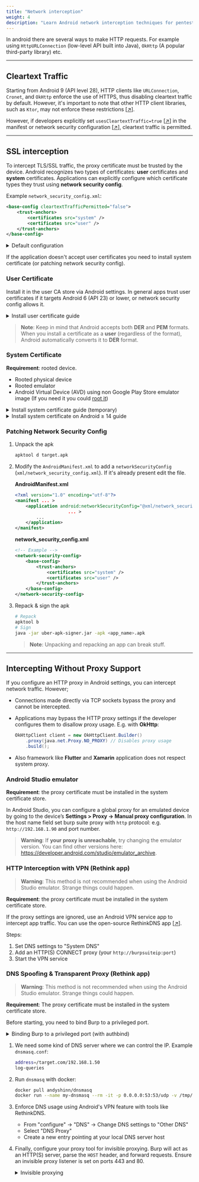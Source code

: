 ```yaml
---
title: "Network interception"
weight: 4
description: "Learn Android network interception techniques for pentesting. Covers cleartext traffic, SSL interception, certificate handling, and bypassing restrictions with VPNs and transparent proxies."
---
```


In android there are several ways to make HTTP requests. For example using `HttpURLConnection` (low-level API built into Java), `OkHttp` (A popular third-party library) etc.

---

## Cleartext Traffic

Starting from Android 9 (API level 28), HTTP clients like `URLConnection`, `Cronet`, and `OkHttp` enforce the use of HTTPS, thus disabling cleartext traffic by default. However, it's important to note that other HTTP client libraries, such as `Ktor`, may not enforce these restrictions \[[↗](https://developer.android.com/privacy-and-security/risks/cleartext-communications#risk-http)].

However, if developers explicitly set `usesCleartextTraffic=true` \[[↗](https://developer.android.com/reference/android/security/NetworkSecurityPolicy#isCleartextTrafficPermitted\(\))] in the manifest or network security configuration \[[↗](https://developer.android.com/privacy-and-security/security-config#CleartextTrafficPermitted)], cleartext traffic is permitted.

---

## SSL interception

To intercept TLS/SSL traffic, the proxy certificate must be trusted by the device. Android recognizes two types of certificates: **user** certificates and **system** certificates. Applications can explicitly configure which certificate types they trust using **network security config**.

Example `network_security_config.xml`:

```xml
<base-config cleartextTrafficPermitted="false">
    <trust-anchors>
        <certificates src="system" />
        <certificates src="user" />
    </trust-anchors>
</base-config>
```

<details>
<summary>
Default configuration
</summary>

Source \[[↗](https://developer.android.com/privacy-and-security/security-config#CustomTrust)].

Android 7.0 (API level 24) and higher.

```xml
<base-config>
    <trust-anchors>
        <certificates src="system" />
    </trust-anchors>
</base-config>
```

Android 6.0 (API level 23) and lower.

```xml
<base-config>
    <trust-anchors>
        <certificates src="system" />
        <certificates src="user" />
    </trust-anchors>
</base-config>
```
</details>

If the application doesn't accept user certificates you need to install system certificate (or patching network security config).

### User Certificate

Install it in the user CA store via Android settings. In general apps trust user certificates if it targets Android 6 (API 23) or lower, or network security config allows it.


<details><summary>Install user certificate guide</summary>

1. Download the certificate from `http://<burp_proxy_listener>`
2. Go on setting, search certificate and install by selected it

**Install on older Android ≤ 11**

If you try to install this certificate, it'll be grayed out and you'll not be able to install it. To install it you need to change its extension.

```sh
mv cacert.der cacert.crt
```

</details>


> **Note**: Keep in mind that Android accepts both **DER** and **PEM** formats. When you install a certificate as a **user** (regardless of the format), Android automatically converts it to **DER** format.

### System Certificate

**Requirement**: rooted device.

* Rooted physical device
* Rooted emulator
* Android Virtual Device (AVD) using non Google Play Store emulator image (If you need it you could [root it](https://8ksec.io/rooting-an-android-emulator-for-mobile-security-testing/))

<details>
<summary>Install system certificate guide (temporary)</summary>

This method use a **temporary RAM-based filesystem** (tmpfs) to override the system certificate directory in memory without actually modifying the read-only system image.

1. Export certificate in DER format from Burp Suite
2. By default, all Android system certificates are in PEM format. While Android can handle certificates in DER format, I recommend converting them to PEM to ensure broader compatibility. Some libraries may behave inconsistently with DER certificates. For example, I've observed that Flutter applications fail to work properly with DER-formatted certificates. In this step, you'll convert the certificate from **DER to PEM** format and rename it using its subject hash.


    ```sh
    openssl x509 -inform DER -in cacert.der -out cacert.pem
    mv cacert.pem $(openssl x509 -inform PEM -subject_hash_old -in cacert.pem | head -1).0
    ```

3. Create a folder on the device

    ```sh
    adb shell

    mkdir /data/local/tmp/cacerts-added/
    ```

4. Push the certificate in the created folder

    ```sh
    adb push <subject_hash.0> /data/local/tmp/cacerts-added/
    ```

5. Add your custom cert to the same folder

    ```sh
    cp /system/etc/security/cacerts/* /data/local/tmp/cacerts-added/
    ```

6. Switch to root user

    ```sh
    su
    ```

7. Mount tmpfs over system certs

    ```sh    
    mount -t tmpfs tmpfs /system/etc/security/cacerts
    ```

8. Copy combined certs into the tmpfs mount

    ```sh
    cp /data/local/tmp/cacerts-added/* /system/etc/security/cacerts/
    ```

9. Update the perms & SELinux context labels

    ```sh
    chown root:root /system/etc/security/cacerts/*
    chmod 644 /system/etc/security/cacerts/*
    chcon u:object_r:system_file:s0 /system/etc/security/cacerts/*
    ```

The next time you could just run the step 6-9.
</details>

<details><summary>Install system certificate on Android ≥ 14 guide</summary>

1. Install the proxy certificate as a regular user certificate
2. `adb shell`
3. Run [this script](https://httptoolkit.com/blog/android-14-install-system-ca-certificate/) by Tim Perry

    ```sh
    # Create a separate temp directory, to hold the current certificates
    # Otherwise, when we add the mount we can't read the current certs anymore.
    mkdir -p -m 700 /data/local/tmp/tmp-ca-copy

    # Copy out the existing certificates
    cp /apex/com.android.conscrypt/cacerts/* /data/local/tmp/tmp-ca-copy/

    # Create the in-memory mount on top of the system certs folder
    mount -t tmpfs tmpfs /system/etc/security/cacerts

    # Copy the existing certs back into the tmpfs, so we keep trusting them
    mv /data/local/tmp/tmp-ca-copy/* /system/etc/security/cacerts/

    # Copy our new cert in, so we trust that too
    cp /data/misc/user/0/cacerts-added/* /system/etc/security/cacerts/

    # Update the perms & selinux context labels
    chown root:root /system/etc/security/cacerts/*
    chmod 644 /system/etc/security/cacerts/*
    chcon u:object_r:system_file:s0 /system/etc/security/cacerts/*

    # Deal with the APEX overrides, which need injecting into each namespace:

    # First we get the Zygote process(es), which launch each app
    ZYGOTE_PID=$(pidof zygote || true)
    ZYGOTE64_PID=$(pidof zygote64 || true)
    # N.b. some devices appear to have both!

    # Apps inherit the Zygote's mounts at startup, so we inject here to ensure
    # all newly started apps will see these certs straight away:
    for Z_PID in "$ZYGOTE_PID" "$ZYGOTE64_PID"; do
        if [ -n "$Z_PID" ]; then
            nsenter --mount=/proc/$Z_PID/ns/mnt -- \
                /bin/mount --bind /system/etc/security/cacerts /apex/com.android.conscrypt/cacerts
        fi
    done

    # Then we inject the mount into all already running apps, so they
    # too see these CA certs immediately:

    # Get the PID of every process whose parent is one of the Zygotes:
    APP_PIDS=$(
        echo "$ZYGOTE_PID $ZYGOTE64_PID" | \
        xargs -n1 ps -o 'PID' -P | \
        grep -v PID
    )

    # Inject into the mount namespace of each of those apps:
    for PID in $APP_PIDS; do
        nsenter --mount=/proc/$PID/ns/mnt -- \
            /bin/mount --bind /system/etc/security/cacerts /apex/com.android.conscrypt/cacerts &
    done
    wait # Launched in parallel - wait for completion here

    echo "System certificate injected"
    ```

</details>

### Patching Network Security Config

1. Unpack the apk

    ```sh
    apktool d target.apk
    ```

2. Modify the `AndroidManifest.xml` to add a `networkSecurityConfig` (`xml/network_security_config.xml`). If it's already present edit the file.

    **AndroidManifest.xml**

    ```xml
    <?xml version="1.0" encoding="utf-8"?>
    <manifest ... >
        <application android:networkSecurityConfig="@xml/network_security_config"
                        ... >
            ...
        </application>
    </manifest>
    ```

    **network_security_config.xml**

    ```xml
    <!-- Example -->
    <network-security-config>
        <base-config>
            <trust-anchors>
                <certificates src="system" />
                <certificates src="user" />
            </trust-anchors>
        </base-config>
    </network-security-config>
    ```

3. Repack & sign the apk

    ```sh
    # Repack
    apktool b
    # Sign
    java -jar uber-apk-signer.jar -apk <app_name>.apk
    ```

   > **Note**: Unpacking and repacking an app can break stuff.

---

## Intercepting Without Proxy Support

If you configure an HTTP proxy in Android settings, you can intercept network traffic. However;

* Connections made directly via TCP sockets bypass the proxy and cannot be intercepted.
* Applications may bypass the HTTP proxy settings if the developer configures them to disallow proxy usage. E.g. with **OkHttp**:

    ```java
    OkHttpClient client = new OkHttpClient.Builder()
        .proxy(java.net.Proxy.NO_PROXY) // Disables proxy usage
        .build();
    ```

* Also framework like **Flutter** and **Xamarin** application does not respect system proxy.

### Android Studio emulator

**Requirement**: the proxy certificate must be installed in the system certificate store.

In Android Studio, you can configure a global proxy for an emulated device by going to the device’s **Settings > Proxy -> Manual proxy configuration**.
In the host name field set burp suite proxy with `http` protocol: e.g. `http://192.168.1.90` and port number.

> **Warning**: If **your proxy is unreachable**, try changing the emulator version. You can find other versions here: https://developer.android.com/studio/emulator_archive.


### HTTP Interception with VPN (Rethink app)

> **Warning**: This method is not recommended when using the Android Studio emulator. Strange things could happen. 

**Requirement**: the proxy certificate must be installed in the system certificate store.

If the proxy settings are ignored, use an Android VPN service app to intercept app traffic. You can use the open-source RethinkDNS app \[[↗](https://play.google.com/store/apps/details?id=com.celzero.bravedns)].

Steps:

1. Set DNS settings to "System DNS"
2. Add an HTTP(S) CONNECT proxy (your `http://burpsuiteip:port`)
3. Start the VPN service

### DNS Spoofing & Transparent Proxy (Rethink app)

> **Warning**: This method is not recommended when using the Android Studio emulator. Strange things could happen. 

**Requirement**: The proxy certificate must be installed in the system certificate store.

Before starting, you need to bind Burp to a privileged port.

<details><summary>Binding Burp to a privileged port (with authbind)</summary>

Reference: \[[↗](https://www.mwells.org/coding/2016/authbind-port-80-443/)].

```sh
sudo touch /etc/authbind/byport/443
sudo chown $USER:$USER /etc/authbind/byport/443
sudo chmod 755 /etc/authbind/byport/443

authbind --deep java -Djava.net.preferIPv4Stack=true -jar burpsuite.jar
```

</details>

1. We need some kind of DNS server where we can control the IP. Example `dnsmasq.conf`:

    ```sh
    address=/target.com/192.168.1.50
    log-queries
    ```

2. Run `dnsmasq` with docker:

    ```sh
    docker pull andyshinn/dnsmasq
    docker run --name my-dnsmasq --rm -it -p 0.0.0.0:53:53/udp -v /tmp/dnsmasq.conf:/etc/dnsmasq.conf andyshinn/dnsmasq
    ```

3. Enforce DNS usage using Android's VPN feature with tools like RethinkDNS.

   * From "configure" -> "DNS" -> Change DNS settings to "Other DNS"
   * Select "DNS Proxy"
   * Create a new entry pointing at your local DNS server host

4. Finally, configure your proxy tool for invisible proxying. Burp will act as an HTTP(S) server, parse the `HOST` header, and forward requests. Ensure an invisible proxy listener is set on ports 443 and 80.

   <details><summary>Invisible proxying</summary>

   **Normal Proxy**\
   In a normal proxy, the client (e.g., a browser or app) is explicitly configured to use the proxy. This means the client intentionally routes traffic through the proxy. Thus:

   * The client is aware of the existence of the proxy.
   * HTTPS requires the client to accept the certificate generated by the proxy (MITM).
   * The request contains both the relative path (/path) and the full address (e.g. `GET http://www.example.com/path HTTP/1.1`)

   **Invisible Proxy**\
   An [invisible proxy](https://portswigger.net/burp/documentation/desktop/tools/proxy/invisible) operates without the client being explicitly configured to use it. This is useful when the client does not support proxy configurations. Therefore, the client remains unaware of the proxy. However:

   With plain HTTP, a proxy-style request looks like this:

   ```http
   GET http://example.org/foo.php HTTP/1.1
   Host: example.org
   ```

   A non-proxy-style request looks like this:

   ```http
   GET /foo.php HTTP/1.1
   Host: example.org
   ```

   Proxies usually use the full URL in the first line to determine the destination, ignoring the `Host` header. In invisible proxying, Burp parses the `Host` header from non-proxy-style requests to determine the destination.

   </details>
